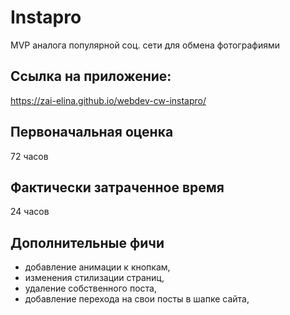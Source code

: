 # Instapro

MVP аналога популярной соц. сети для обмена фотографиями

## Ссылка на приложение:

https://zai-elina.github.io/webdev-cw-instapro/

## Первоначальная оценка

72 часов

## Фактически затраченное время

24 часов

## Дополнительные фичи
- добавление анимации к кнопкам,
- изменения стилизации страниц,
- удаление собственного поста,
- добавление перехода на свои посты в шапке сайта,

